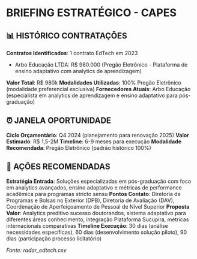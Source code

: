 # BRIEFING ESTRATÉGICO - CAPES

## 📊 HISTÓRICO CONTRATAÇÕES
**Contratos Identificados**: 1 contrato EdTech em 2023
- Arbo Educação LTDA: R$ 980.000 (Pregão Eletrônico - Plataforma de ensino adaptativo com analytics de aprendizagem)

**Valor Total**: R$ 980k
**Modalidades Utilizadas**: 100% Pregão Eletrônico (modalidade preferencial exclusiva)
**Fornecedores Atuais**: Arbo Educação (especialista em analytics de aprendizagem e ensino adaptativo para pós-graduação)

## ⏰ JANELA OPORTUNIDADE
**Ciclo Orçamentário**: Q4 2024 (planejamento para renovação 2025)
**Valor Estimado**: R$ 1,5-2M
**Timeline**: 6-9 meses para execução
**Modalidade Recomendada**: Pregão Eletrônico (padrão histórico 100%)

## 🎯 AÇÕES RECOMENDADAS
**Estratégia Entrada**: Soluções especializadas em pós-graduação com foco em analytics avançados, ensino adaptativo e métricas de performance acadêmica para programas stricto sensu
**Pontos Contato**: Diretoria de Programas e Bolsas no Exterior (DPB), Diretoria de Avaliação (DAV), Coordenação de Aperfeiçoamento de Pessoal de Nível Superior
**Proposta Valor**: Analytics preditivo sucesso doutorandos, sistema adaptativo para diferentes áreas conhecimento, integração Plataforma Sucupira, métricas internacionais comparativas
**Timeline Execução**: 30 dias (análise necessidades específicas), 60 dias (desenvolvimento solução piloto), 90 dias (participação processo licitatório)

*Fonte: radar_edtech.csv*